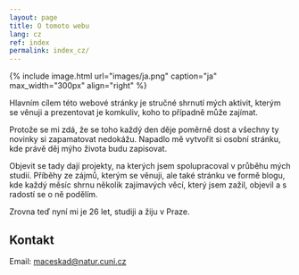 ```yaml
---
layout: page
title: O tomoto webu
lang: cz
ref: index
permalink: index_cz/
---
```


{% include image.html url="images/ja.png" caption="ja" max_width="300px" align="right" %}

Hlavním cílem této webové stránky je stručné shrnutí mých aktivit, kterým se věnuji a prezentovat je komkuliv, koho to případně může zajímat. <br>

Protože se mi zdá, že se toho každý den děje poměrně dost a všechny ty novinky si zapamatovat nedokážu. Napadlo mě vytvořit si osobní stránku, kde právě děj mýho života budu zapisovat. <br>

Objevit se tady dají projekty, na kterých jsem spolupracoval v průběhu mých studií. Příběhy ze zájmů, kterým se věnuji, ale také stránku ve formě blogu, kde každý měsíc shrnu několik zajímavých věcí, který jsem zažil, objevil a s radostí se o ně podělím.<br>

Zrovna teď nyní mi je 26 let, studiji a žiju v Praze. 

## Kontakt

Email: [maceskad@natur.cuni.cz]


[maceskad@natur.cuni.cz]: mailto:maceskad@natur.cuni.cz
